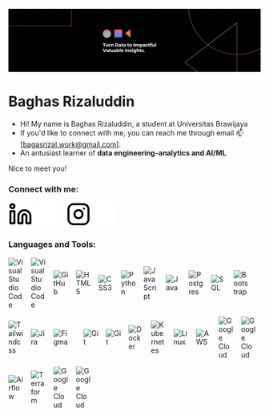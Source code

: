![My GitHub Profile Banner](https://github.com/neinAlkem/neinAlkem/blob/main/img/banner.png)
# Baghas Rizaluddin

<!--- 🔭 I’m currently studying in Universitas Brawijaya
- 🌱 An antusiast learner of data engineering-analytics and AI/ML
- 📫 How to reach me: bagasrizal.work@gmail.come -->

- Hi! My name is Baghas Rizaluddin, a student at Universitas Brawijaya
- If you'd like to connect with me, you can reach me through email 📫[bagasrizal.work@gmail.com].
- An antusiast learner of **data engineering-analytics and AI/ML**

Nice to meet you!  

### Connect with me:

[![website](./img/linkedin-light.svg)](https://www.linkedin.com/in/baghas-rizaluddin-051049243#gh-light-mode-only)
[![website](./img/linkedin-dark.svg)](https://www.linkedin.com/in/baghas-rizaluddin-051049243#gh-dark-mode-only)
&nbsp;&nbsp;
[![website](./img/instagram-light.svg)](https://www.instagram.com/bagasdrizal?igsh=MW03OTEyeXllbXF5bg==#gh-light-mode-only)
[![website](./img/instagram-dark.svg)](https://www.instagram.com/bagasdrizal?igsh=MW03OTEyeXllbXF5bg==#gh-dark-mode-only)

### Languages and Tools:

<div style="display: flex; flex-wrap: wrap; gap: 15px; align-items: center;">
  <img alt="Visual Studio Code" width="30px" src="https://cdn.jsdelivr.net/gh/devicons/devicon/icons/vscode/vscode-original.svg" />
  <img alt="Visual Studio Code" width="30px" src="https://cdn.jsdelivr.net/gh/devicons/devicon@latest/icons/jupyter/jupyter-original-wordmark.svg" />
  <img alt="GitHub" width="30px" src="https://user-images.githubusercontent.com/3369400/139447912-e0f43f33-6d9f-45f8-be46-2df5bbc91289.png" />
  <img alt="HTML5" width="30px" src="https://cdn.jsdelivr.net/gh/devicons/devicon/icons/html5/html5-original.svg" />
  <img alt="CSS3" width="30px" src="https://cdn.jsdelivr.net/gh/devicons/devicon/icons/css3/css3-original.svg" />
  <img alt="Python" width="30px" src="https://cdn.jsdelivr.net/gh/devicons/devicon@latest/icons/python/python-original.svg" />
  <img alt="JavaScript" width="30px" src="https://cdn.jsdelivr.net/gh/devicons/devicon/icons/javascript/javascript-original.svg" />
  <img alt="Java" width="30px" src="https://cdn.jsdelivr.net/gh/devicons/devicon@latest/icons/java/java-original.svg" />
  <img alt="Postgres" width="30px" src="https://cdn.jsdelivr.net/gh/devicons/devicon@latest/icons/postgresql/postgresql-original.svg" />
  <img alt="SQL" width="30px" src="https://cdn.jsdelivr.net/gh/devicons/devicon@latest/icons/azuresqldatabase/azuresqldatabase-original.svg" />
  <img alt="Bootstrap" width="30px" src="https://cdn.jsdelivr.net/gh/devicons/devicon@latest/icons/bootstrap/bootstrap-original.svg" />
  <img alt="Tailwindcss" width="30px" src="https://cdn.jsdelivr.net/gh/devicons/devicon@latest/icons/tailwindcss/tailwindcss-original.svg" />
  <img alt="Jira" width="30px" src="https://cdn.jsdelivr.net/gh/devicons/devicon@latest/icons/jira/jira-original.svg" />
  <img alt="Figma" width="30px" src="https://cdn.jsdelivr.net/gh/devicons/devicon@latest/icons/figma/figma-original.svg" />
  <br>
  <br>
  <img alt="Git" width="30px" src="https://cdn.jsdelivr.net/gh/devicons/devicon@latest/icons/bash/bash-original.svg" />   
  <img alt="Git" width="30px" src="https://img.icons8.com/?size=100&id=22813&format=png&color=000000" />
  <img alt="Docker" width="30px" src="https://img.icons8.com/?size=100&id=3sGOUDo9nJ4k&format=png&color=000000" />
  <img alt="Kubernetes" width="30px" src="https://img.icons8.com/?size=100&id=9Kvi1p1F0tUo&format=png&color=000000" />
  <img alt="Linux" width="30px" src="https://img.icons8.com/?size=100&id=xSkewUSqtErH&format=png&color=000000" />
  <img alt="AWS" width="30px" src="https://img.icons8.com/?size=100&id=aR9CXyMagKIS&format=png&color=000000" />
  <img alt="Google Cloud" width="30px" src="https://cdn.jsdelivr.net/gh/devicons/devicon@latest/icons/matplotlib/matplotlib-original.svg" />
  <img alt="Google Cloud" width="30px" src="https://cdn.jsdelivr.net/gh/devicons/devicon@latest/icons/scikitlearn/scikitlearn-original.svg" />
  <img alt="Airflow" width="30px" src="https://cdn.jsdelivr.net/gh/devicons/devicon@latest/icons/apachespark/apachespark-original.svg" />
  <img alt="Terraform" width="30px" src="https://cdn.jsdelivr.net/gh/devicons/devicon@latest/icons/terraform/terraform-original.svg" />
  <img alt="Google Cloud" width="30px" src="https://cdn.jsdelivr.net/gh/devicons/devicon@latest/icons/googlecloud/googlecloud-original.svg" />
  <img alt="Google Cloud" width="30px" src="https://api.iconify.design/logos:dbt-icon.svg" />
</div>
<br/>
